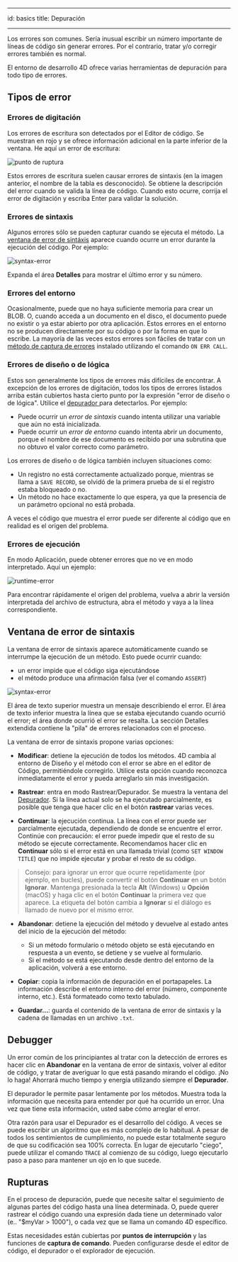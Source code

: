 - - -
id: basics title: Depuración
- - -

Los errores son comunes. Sería inusual escribir un número importante de líneas de código sin generar errores. Por el contrario, tratar y/o corregir errores también es normal.

El entorno de desarrollo 4D ofrece varias herramientas de depuración para todo tipo de errores.

## Tipos de error

### Errores de digitación

Los errores de escritura son detectados por el Editor de código. Se muestran en rojo y se ofrece información adicional en la parte inferior de la ventana. He aquí un error de escritura:

![punto de ruptura](../assets/en/Debugging/typing-error.png)


Estos errores de escritura suelen causar errores de sintaxis (en la imagen anterior, el nombre de la tabla es desconocido). Se obtiene la descripción del error cuando se valida la línea de código. Cuando esto ocurre, corrija el error de digitación y escriba Enter para validar la solución.

### Errores de sintaxis

Algunos errores sólo se pueden capturar cuando se ejecuta el método. La [ventana de error de sintáxis](#syntax-error-window) aparece cuando ocurre un error durante la ejecución del código. Por ejemplo:

![syntax-error](../assets/en/Debugging/syntax-error.png)

Expanda el área **Detalles** para mostrar el último error y su número.

### Errores del entorno

Ocasionalmente, puede que no haya suficiente memoria para crear un BLOB. O, cuando acceda a un documento en el disco, el documento puede no existir o ya estar abierto por otra aplicación. Estos errores en el entorno no se producen directamente por su código o por la forma en que lo escribe. La mayoría de las veces estos errores son fáciles de tratar con un [método de captura de errores](Concepts/error-handling.md) instalado utilizando el comando `ON ERR CALL`.

### Errores de diseño o de lógica

Estos son generalmente los tipos de errores más difíciles de encontrar. A excepción de los errores de digitación, todos los tipos de errores listados arriba están cubiertos hasta cierto punto por la expresión "error de diseño o de lógica". Utilice el [depurador ](debugger.md) para detectarlos. Por ejemplo:

- Puede ocurrir un *error de sintaxis* cuando intenta utilizar una variable que aún no está inicializada.
- Puede ocurrir un *error de entorno* cuando intenta abrir un documento, porque el nombre de ese documento es recibido por una subrutina que no obtuvo el valor correcto como parámetro.

Los errores de diseño o de lógica también incluyen situaciones como:

- Un registro no está correctamente actualizado porque, mientras se llama a `SAVE RECORD`, se olvidó de la primera prueba de si el registro estaba bloqueado o no.
- Un método no hace exactamente lo que espera, ya que la presencia de un parámetro opcional no está probada.

A veces el código que muestra el error puede ser diferente al código que en realidad es el origen del problema.

### Errores de ejecución

En modo Aplicación, puede obtener errores que no ve en modo interpretado. Aquí un ejemplo:

![runtime-error](../assets/en/Debugging/runtimeError.png)

Para encontrar rápidamente el origen del problema, vuelva a abrir la versión interpretada del archivo de estructura, abra el método y vaya a la línea correspondiente.

## Ventana de error de sintaxis

La ventana de error de sintaxis aparece automáticamente cuando se interrumpe la ejecución de un método. Esto puede ocurrir cuando:

- un error impide que el código siga ejecutándose
- el método produce una afirmación falsa (ver el comando `ASSERT`)

![syntax-error](../assets/en/Debugging/syntax-error.png)

El área de texto superior muestra un mensaje describiendo el error. El área de texto inferior muestra la línea que se estaba ejecutando cuando ocurrió el error; el área donde ocurrió el error se resalta. La sección Detalles extendida contiene la "pila" de errores relacionados con el proceso.

La ventana de error de sintaxis propone varias opciones:

- **Modificar**: detiene la ejecución de todos los métodos. 4D cambia al entorno de Diseño y el método con el error se abre en el editor de Código, permitiéndole corregirlo. Utilice esta opción cuando reconozca inmediatamente el error y pueda arreglarlo sin más investigación.

- **Rastrear**: entra en modo Rastrear/Depurador. Se muestra la ventana del [Depurador](debugger.md). Si la línea actual solo se ha ejecutado parcialmente, es posible que tenga que hacer clic en el botón **rastrear** varias veces.

- **Continuar**: la ejecución continua. La línea con el error puede ser parcialmente ejecutada, dependiendo de donde se encuentre el error. Continúe con precaución: el error puede impedir que el resto de su método se ejecute correctamente. Recomendamos hacer clic en **Continuar** sólo si el error está en una llamada trivial (como `SET WINDOW TITLE`) que no impide ejecutar y probar el resto de su código.

> Consejo: para ignorar un error que ocurre repetidamente (por ejemplo, en bucles), puede convertir el botón **Continuar** en un botón **Ignorar**. Mantenga presionada la tecla **Alt** (Windows) u **Opción** (macOS) y haga clic en el botón **Continuar** la primera vez que aparece. La etiqueta del botón cambia a **Ignorar** si el diálogo es llamado de nuevo por el mismo error.

- **Abandonar**: detiene la ejecución del método y devuelve al estado antes del inicio de la ejecución del método:

    - Si un método formulario o método objeto se está ejecutando en respuesta a un evento, se detiene y se vuelve al formulario.
    - Si el método se está ejecutando desde dentro del entorno de la aplicación, volverá a ese entorno.

- **Copiar**: copia la información de depuración en el portapapeles. La información describe el entorno interno del error (número, componente interno, etc.). Está formateado como texto tabulado.

- **Guardar...**: guarda el contenido de la ventana de error de sintaxis y la cadena de llamadas en un archivo `.txt`.

## Debugger

Un error común de los principiantes al tratar con la detección de errores es hacer clic en **Abandonar** en la ventana de error de sintaxis, volver al editor de código, y tratar de averiguar lo que está pasando mirando el código. ¡No lo haga! Ahorrará mucho tiempo y energía utilizando siempre el **Depurador**.

El depurador le permite pasar lentamente por los métodos. Muestra toda la información que necesita para entender por qué ha ocurrido un error. Una vez que tiene esta información, usted sabe cómo arreglar el error.

Otra razón para usar el Depurador es el desarrollo del código. A veces se puede escribir un algoritmo que es más complejo de lo habitual. A pesar de todos los sentimientos de cumplimiento, no puede estar totalmente seguro de que su codificación sea 100% correcta. En lugar de ejecutarlo "ciego", puede utilizar el comando `TRACE` al comienzo de su código, luego ejecutarlo paso a paso para mantener un ojo en lo que sucede.

## Rupturas

En el proceso de depuración, puede que necesite saltar el seguimiento de algunas partes del código hasta una línea determinada. O, puede querer rastrear el código cuando una expresión dada tiene un determinado valor (e.. "$myVar > 1000"), o cada vez que se llama un comando 4D específico.

Estas necesidades están cubiertas por **puntos de interrupción** y las funciones de **captura de comando**. Pueden configurarse desde el editor de código, el depurador o el explorador de ejecución.